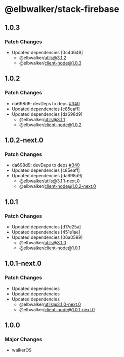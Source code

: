 # @elbwalker/stack-firebase

## 1.0.3

### Patch Changes

- Updated dependencies [0c4d649]
  - @elbwalker/utils@3.1.2
  - @elbwalker/client-node@1.0.3

## 1.0.2

### Patch Changes

- da698d9: devDeps to deps
  [#340](https://github.com/elbwalker/walkerOS/issues/340)
- Updated dependencies [c85eaff]
- Updated dependencies [da698d9]
  - @elbwalker/utils@3.1.1
  - @elbwalker/client-node@1.0.2

## 1.0.2-next.0

### Patch Changes

- da698d9: devDeps to deps
  [#340](https://github.com/elbwalker/walkerOS/issues/340)
- Updated dependencies [c85eaff]
- Updated dependencies [da698d9]
  - @elbwalker/utils@3.1.1-next.0
  - @elbwalker/client-node@1.0.2-next.0

## 1.0.1

### Patch Changes

- Updated dependencies [d17e25a]
- Updated dependencies [451e1ae]
- Updated dependencies [06a0599]
  - @elbwalker/utils@3.1.0
  - @elbwalker/client-node@1.0.1

## 1.0.1-next.0

### Patch Changes

- Updated dependencies
- Updated dependencies
- Updated dependencies
  - @elbwalker/utils@3.1.0-next.0
  - @elbwalker/client-node@1.0.1-next.0

## 1.0.0

### Major Changes

- walkerOS
